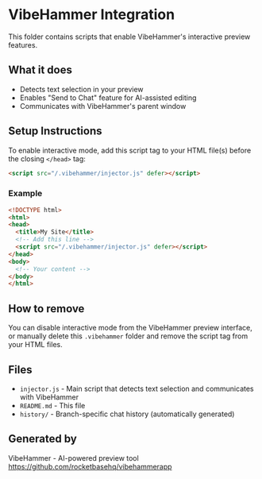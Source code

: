 # VibeHammer Integration

This folder contains scripts that enable VibeHammer's interactive preview features.

## What it does
- Detects text selection in your preview
- Enables "Send to Chat" feature for AI-assisted editing
- Communicates with VibeHammer's parent window

## Setup Instructions

To enable interactive mode, add this script tag to your HTML file(s) before the closing `</head>` tag:

```html
<script src="/.vibehammer/injector.js" defer></script>
```

### Example

```html
<!DOCTYPE html>
<html>
<head>
  <title>My Site</title>
  <!-- Add this line -->
  <script src="/.vibehammer/injector.js" defer></script>
</head>
<body>
  <!-- Your content -->
</body>
</html>
```

## How to remove
You can disable interactive mode from the VibeHammer preview interface, or manually delete this `.vibehammer` folder and remove the script tag from your HTML files.

## Files
- `injector.js` - Main script that detects text selection and communicates with VibeHammer
- `README.md` - This file
- `history/` - Branch-specific chat history (automatically generated)

## Generated by
VibeHammer - AI-powered preview tool
https://github.com/rocketbasehq/vibehammerapp
